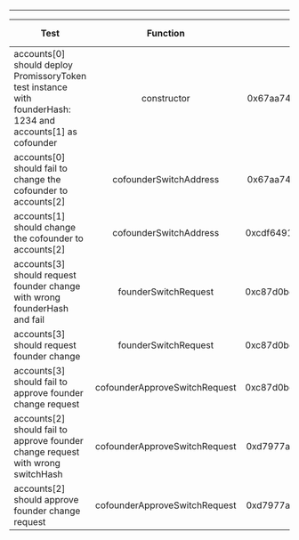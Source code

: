 -------------------------------------
| Test   | Function |     Sender Address    | Test Time | Status | Txn Hash |
|-----|:-------:|:-------:| ------:|------:|:------:|
accounts[0] should deploy PromissoryToken test instance with founderHash: 1234 and accounts[1] as cofounder | constructor | 0x67aa741429f95db9ecb7b9e3a7810f13fa17efed | 23565 | passed | [0x6403bdd5e3e92e9a82377b73776754ccc23bae90b79b5cc436aca744b9bda42f](https://testnet.etherscan.io/tx/0x6403bdd5e3e92e9a82377b73776754ccc23bae90b79b5cc436aca744b9bda42f)
accounts[0] should fail to change the cofounder to accounts[2] | cofounderSwitchAddress | 0x67aa741429f95db9ecb7b9e3a7810f13fa17efed | 61416 | passed | [0xeb5103f8977137126722260b27eea0ac03a0183b6ed69d50ef36bf8e92a939a0](https://testnet.etherscan.io/tx/0xeb5103f8977137126722260b27eea0ac03a0183b6ed69d50ef36bf8e92a939a0)
accounts[1] should change the cofounder to accounts[2] | cofounderSwitchAddress | 0xcdf6491a680815d1aabad51e58fc403651f4bb60 | 93328 | passed | [0x429848b2c5b065f7f7482fd1d125f13f4da4df6343e37b0a2db490662536db7a](https://testnet.etherscan.io/tx/0x429848b2c5b065f7f7482fd1d125f13f4da4df6343e37b0a2db490662536db7a)
accounts[3] should request founder change with wrong founderHash and fail | founderSwitchRequest | 0xc87d0befbddb9965f9c5c4fd95c4327973b2614b | 22070 | passed | [0x298b4cc24697d4d2f56bc998a88cca11a51ad3bab44396daa302e45b40c46924](https://testnet.etherscan.io/tx/0x298b4cc24697d4d2f56bc998a88cca11a51ad3bab44396daa302e45b40c46924)
accounts[3] should request founder change | founderSwitchRequest | 0xc87d0befbddb9965f9c5c4fd95c4327973b2614b | 12046 | passed | [0x35cc4fc4fda7c60e5f3288f1efcc76ad3e856c4259fff0cb67d401ecf565bc8a](https://testnet.etherscan.io/tx/0x35cc4fc4fda7c60e5f3288f1efcc76ad3e856c4259fff0cb67d401ecf565bc8a)
accounts[3] should fail to approve founder change request | cofounderApproveSwitchRequest | 0xc87d0befbddb9965f9c5c4fd95c4327973b2614b | 33103 | passed | [0x07f2ebade218dc43b18fb7d1e1c9e86d4ea42a0b7ca48f53684584bc541746c4](https://testnet.etherscan.io/tx/0x07f2ebade218dc43b18fb7d1e1c9e86d4ea42a0b7ca48f53684584bc541746c4)
accounts[2] should fail to approve founder change request with wrong switchHash | cofounderApproveSwitchRequest | 0xd7977a9976278552abd5fcea6fa013d2bfdb4b5a | 22077 | passed | [0x50fdd3f2a50858cf011df13630125626a6eef87d74b26f7feff63de74594715e](https://testnet.etherscan.io/tx/0x50fdd3f2a50858cf011df13630125626a6eef87d74b26f7feff63de74594715e)
accounts[2] should approve founder change request | cofounderApproveSwitchRequest | 0xd7977a9976278552abd5fcea6fa013d2bfdb4b5a | 13048 | passed | [0x4bd15d8f5aabf0550f015894423cff0cdea4e1394e42e537b30f89c494b99b88](https://testnet.etherscan.io/tx/0x4bd15d8f5aabf0550f015894423cff0cdea4e1394e42e537b30f89c494b99b88)
